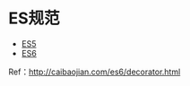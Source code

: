 # ES规范

* [ES5](/language/frontend/esgui-fan/es5/README.md)
* [ES6](/language/frontend/esgui-fan/es6/README.md)

Ref：http://caibaojian.com/es6/decorator.html